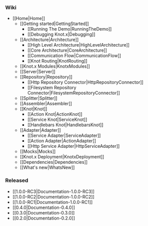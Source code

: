 ### Wiki
* [[Home|Home]]
  * [[Getting started|GettingStarted]]
    * [[Running The Demo|RunningTheDemo]]
    * [[Debugging Knot.x|Debugging]]
  * [[Architecture|Architecture]]
    * [[High Level Architecture|HighLevelArchitecture]]
    * [[Core Architecture|CoreArchitecture]]
    * [[Communication Flow|CommunicationFlow]]
    * [[Knot Routing|KnotRouting]]
  * [[Knot.x Modules|KnotxModules]]
  * [[Server|Server]]
  * [[Repository|Repository]]
    * [[Http Repository Connector|HttpRepositoryConnector]]
    * [[Filesystem Repository Connector|FilesystemRepositoryConnector]]
  * [[Splitter|Splitter]]
  * [[Assembler|Assembler]]
  * [[Knot|Knot]]
    * [[Action Knot|ActionKnot]]
    * [[Service Knot|ServiceKnot]]
    * [[Handlebars Knot|HandlebarsKnot]]
  * [[Adapter|Adapter]]
    * [[Service Adapter|ServiceAdapter]]
    * [[Action Adapter|ActionAdapter]]
    * [[Http Service Adapter|HttpServiceAdapter]]
  * [[Mocks|Mocks]]    
  * [[Knot.x Deployment|KnotxDeployment]]
  * [[Dependencies|Dependencies]]
  * [[What's new|WhatsNew]]

### Released
* [[1.0.0-RC3|Documentation-1.0.0-RC3]]
* [[1.0.0-RC2|Documentation-1.0.0-RC2]]
* [[1.0.0-RC1|Documentation-1.0.0-RC1]]
* [[0.4.0|Documentation-0.4.0]]
* [[0.3.0|Documentation-0.3.0]]
* [[0.2.0|Documentation-0.2.0]]

